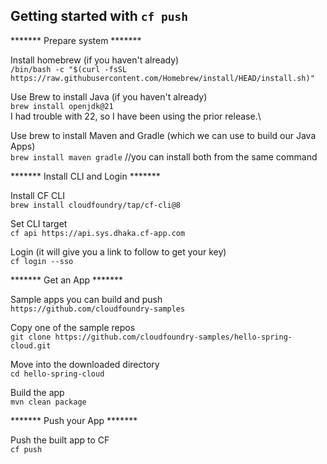 ## Getting started with `cf push`

******* Prepare system *******

Install homebrew (if you haven't already)\
`/bin/bash -c "$(curl -fsSL https://raw.githubusercontent.com/Homebrew/install/HEAD/install.sh)" `

Use Brew to install Java (if you haven't already)\
`brew install openjdk@21 `\
I had trouble with 22, so I have been using the prior release.\

Use brew to install Maven and Gradle (which we can use to build our Java Apps)\
`brew install maven gradle` //you can install both from the same command


******* Install CLI and Login *******  

Install CF CLI \
`brew install cloudfoundry/tap/cf-cli@8`

Set CLI target\
`cf api https://api.sys.dhaka.cf-app.com`

Login (it will give you a link to follow to get your key)\
`cf login --sso `

******* Get an App *******  

Sample apps you can build and push\
`https://github.com/cloudfoundry-samples`

Copy one of the sample repos\
`git clone https://github.com/cloudfoundry-samples/hello-spring-cloud.git `

Move into the downloaded directory\
`cd hello-spring-cloud`

Build the app\
`mvn clean package `

******* Push your App *******  

Push the built app to CF\
`cf push`

